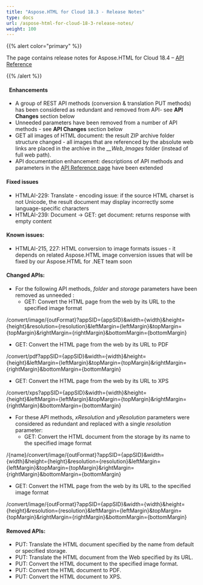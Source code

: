 ```yaml
---
title: "Aspose.HTML for Cloud 18.3 - Release Notes"
type: docs
url: /aspose-html-for-cloud-18-3-release-notes/
weight: 100
---
```


{{% alert color="primary" %}} 

The page contains release notes for Aspose.HTML for Cloud 18.4 – [API Reference](https://apireference.aspose.cloud/html/)

{{% /alert %}} 
#### ` `**Enhancements**
- A group of REST API methods (conversion & translation PUT methods) has been considered as redundant and removed from API- see **API Changes** section below
- Unneeded parameters have been removed from a number of API methods - see **API Changes** section below
- GET all images of HTML document: the result ZIP archive folder structure changed - all images that are referenced by the absolute web links are placed in the archive in the *\_\_Web\_Images* folder (instead of full web path).
- API documentation enhancement: descriptions of API methods and parameters in the [API Reference page](https://apireference.aspose.cloud/html/) have been extended
#### **Fixed issues**
- HTMLAI-229: Translate - encoding issue: if the source HTML charset is not Unicode, the result document may display incorrectly some language-specific characters
- HTMLAI-239: Document -> GET: get document: returns response with empty content
#### **Known issues:**
- HTMLAI-215, 227: HTML conversion to image formats issues - it depends on related Aspose.HTML image conversion issues that will be fixed by our Aspose.HTML for .NET team soon
#### **Changed APIs:**
- For the following API methods, *folder* and *storage* parameters have been removed as unneeded : 
  - GET: Convert the HTML page from the web by its URL to the specified image format

/convert/image/{outFormat}?appSID={appSID}&width={width}&height={height}&resolution={resolution}&leftMargin={leftMargin}&topMargin={topMargin}&rightMargin={rightMargin}&bottomMargin={bottomMargin}

- GET: Convert the HTML page from the web by its URL to PDF

/convert/pdf?appSID={appSID}&width={width}&height={height}&leftMargin={leftMargin}&topMargin={topMargin}&rightMargin={rightMargin}&bottomMargin={bottomMargin}

- GET: Convert the HTML page from the web by its URL to XPS

/convert/xps?appSID={appSID}&width={width}&height={height}&leftMargin={leftMargin}&topMargin={topMargin}&rightMargin={rightMargin}&bottomMargin={bottomMargin}

- For these API methods, *xResolution* and *yResolution* parameters were considered as redundant and replaced with a single *resolution* parameter:
  - GET: Convert the HTML document from the storage by its name to the specified image format

/{name}/convert/image/{outFormat}?appSID={appSID}&width={width}&height={height}&resolution={resolution}&leftMargin={leftMargin}&topMargin={topMargin}&rightMargin={rightMargin}&bottomMargin={bottomMargin}

- GET: Convert the HTML page from the web by its URL to the specified image format

/convert/image/{outFormat}?appSID={appSID}&width={width}&height={height}&resolution={resolution}&leftMargin={leftMargin}&topMargin={topMargin}&rightMargin={rightMargin}&bottomMargin={bottomMargin}
#### **Removed APIs:**
- PUT: Translate the HTML document specified by the name from default or specified storage.
- PUT: Translate the HTML document from the Web specified by its URL.
- PUT: Convert the HTML document to the specified image format.
- PUT: Convert the HTML document to PDF.
- PUT: Convert the HTML document to XPS.
